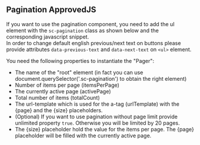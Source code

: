 <h2>Pagination <span class="status approved">Approved</span><span class="status js">JS</span></h2>

If you want to use the pagination component, you need to add the ul element with the `sc-pagination` class as shown below and the corresponding javascript snippet.  
In order to change default english previous/next text on buttons please provide attributes `data-previous-text` and `data-next-text` on `<ul>` element.

You need the following properties to instantiate the "Pager":

* The name of the "root" element (in fact you can use document.querySelector('.sc-pagination') to obtain the right element)
* Number of items per page (itemsPerPage)
* The currently active page (activePage)
* Total number of items (totalCount)
* The url-template which is used for the a-tag (urlTemplate) with the {page} and the {size} placeholders.
* (Optional) If you want to use pagination without page limit provide unlimited property `true`. Otherwise you will be limited by 20 pages.
* The {size} placeholder hold the value for the items per page. The {page} placeholder will be filled with the currently active page.

<script>
document.addEventListener('DOMContentLoaded', function() {
 (function ($) {
   var paginationElement = document.querySelector('.sc-pagination'),
   itemsPerPage = 20,
   activePage = 1,
   totalCount = 700,
   urlTemplate = 'https://autoscout24.github.io/showcar-ui/?page={page}&size={size}',
   unlimited = true;

   if (paginationElement) {
   new Pager(paginationElement, itemsPerPage, activePage, totalCount, urlTemplate, unlimited);
   }
 })(window.Zepto);
 });
</script>
